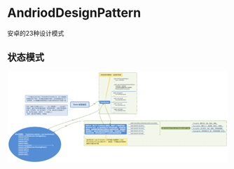 # AndriodDesignPattern
安卓的23种设计模式
## 状态模式
<img src="/imag/statemodel.png" width="2000px" heigh="2000px"/>    